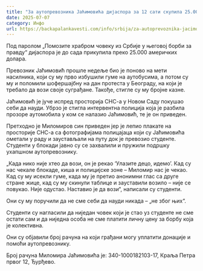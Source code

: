 ```yaml
---
title: "За аутопревозника Јаћимовића дијаспора за 12 сати скупила 25.000 долара"
date: 2025-07-07
category: Инфо
url: https://backapalankavesti.com/info/srbija/za-autoprevoznika-jacimovica-dijaspora-za-12-sati-skupila-25-000-dolara/
---
```


Под паролом „Помозите храбром човеку из Србије у његовој борби за правду“ дијаспора је до сада прикупила преко 25.000 америчких долара.

Превозник Јаћимовић прошле недеље био је поново на мети насилника, који су му прво избушили гуме на аутобусима, а потом су му и поломили шофершајбну на дан протеста у Београду, на који је требало да вози своје суграђане. Такође, стигле су му бројне казне.

Јаћимовић је јуче испред просторија СНС-а у Новом Саду покушао себи да науди. Убрзо је стигла интервентна полиција која је разбила прозоре аутомобила у ком се налазио Јаћимовић, те је он приведен.

Претходно је Миломиров син приведен јер је лепио плакате на просторије СНС-а са фотографијама полицајаца који су Јаћимовића ометали у раду и заустављали на путу док је превозио студенте. Студенти у блокади јавно су се захвалили и пружили подршку ухапшном аутопревознику.

„Када нико није хтео да вози, он је рекао ‘Улазите децо, идемо’. Кад су нас чекале блокаде, киша и полицијске зоне – Миломир нас је чекао. Кад су му исекли гуме, када му је претио анонимни глас са друге стране жице, кад су му скинули таблице и зауставили возило – није се повукао. Није одустао. Наставио је да вози“, написали су студенти.

Они су му поручили да не сме себи да науди никада – „не због њих“.

Студенти су нагласили да ниједан човек који је стао уз студенте не сме остати сам и да ниједна особа не сме платити личну цену за борбу која је колективна.

Они су објавили број рачуна на који грађани могу уплатити донације и помоћи аутопревознику.

Број рачуна Миломира Јаћимовића је: 340-1000182103-17, Краља Петра првог 12, Ђурђево.
